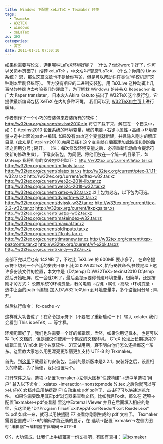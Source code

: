 ```yaml
---
title: Windows 下配置 xeLaTeX + Texmaker 环境
tags:
  - Texmaker
  - W32TEX
  - windows
  - xeLaTex
id: 295
categories:
  - 其它
date: 2011-01-31 07:30:10
---
```


如果你需要写论文，选用哪种LaTeX环境好呢？ （什么？你说word？好了，你可以关闭本页面了）推荐 xeLaTeX ，中文名叫“邪恶”LaTeX. （什么？你用的 Linux 系统？ 恩，那么这篇文章也不是给你写的，但是可以帮助你在类似“学校机房”这种副本里刷怪练野）。
官方没有相应的二进制安装包，用 TeXLive 这种动辄上几百M的神器也太考验我们的硬盘了，为了解救 Windows 的芸芸众 Reseacher 和广大 Paper translater， 日本友人Akira Kakuto 搞出了 W32TeX 这个发行包，它提供最新编译包括 XeTeX 在内的多种环境。
我们可以到 [W32TeX的主页](http://w32tex.org/)上进行膜拜。

作者制作了一个小巧的安装包来安装所有的软件：
http://w32tex.org/current/texinst2010.zip
将它下载下来，解压在一个目录中，如：D:\texinst2010
设置系统的环境变量，我的电脑->右键->属性->高级->环境变量->选中上面的path->编辑.
如果没有path这个变量就新建，并且输入刚才的解压目录（此处是D:\texinst2010).如果已经有这个变量就在后面添加此路径和别的路径之间用分号 ;  隔开。
（注：每次修改环境变量之后，必须重新启动命令提示符使新的修改生效）。
下载安装包，为简便，将他们放在一个统一的目录下，如 D:\temp 我将所有的安装包罗列如下：
http://w32tex.org/current/latex.tar.xz
http://w32tex.org/current/mftools.tar.xz
http://w32tex.org/current/platex.tar.xz
http://w32tex.org/current/ptex-3.1.11-w32.tar.xz
http://w32tex.org/current/pdftex-w32.tar.xz
http://w32tex.org/current/web2c-2010-lib.tar.xz
http://w32tex.org/current/web2c-2010-w32.tar.xz
http://w32tex.org/current/xetex-w32.tar.xz
以上包为必选，以下包为可选。
http://w32tex.org/current/dvipdfm-w32.tar.xz
http://w32tex.org/current/dvipsk-w32.tar.xz
http://w32tex.org/current/jtex-2.2-w32.tar.xz
http://w32tex.org/current/ltxpkgs.tar.xz
http://w32tex.org/current/luatex-w32.tar.xz
http://w32tex.org/current/makeindex-w32.tar.xz
http://w32tex.org/current/manual.tar.xz
http://w32tex.org/current/oldinputs.tar.xz
http://w32tex.org/current/t1fonts.tar.xz
http://w32tex.org/current/timesnew.tar.xz
http://w32tex.org/current/txpx-pazofonts.tar.xz
http://w32tex.org/current/vf-a2bk.tar.xz
http://w32tex.org/current/xindy-w32.tar.xz

全部下完以后也有 142MB 了，不过比 TeXLive 的 600MB 要小多了。
在命令提示符下切到一个合适的安装目录下,比如 D:\W32TeX ,执行安装命令,参数是以上这许多安装文件的位置，本文中是（D:\temp)
D:\W32TeX> texinst2010 D:\temp
然后开始吐屏，过一会就OK了，最后会提示要你创建环境变量，很简单，还是按刚才的方式：
设置系统的环境变量，我的电脑->右键->属性->高级->环境变量->选中上面的path->编辑.
加入D:\W32TeX\bin 到环境变量中，多个路径用分号 ; 隔开。

然后执行命令：
fc-cache -v

这样就大功告成了！在命令提示符下（不要忘了重新启动一下）输入
xelatex
我们会看到
This is xeTeX, ....  等字样。

环境配置好了，我们也许需要一个好的编辑器，当然，如果你用记事本，也是可以写 TeX 文档的，但是建议你使用一个集成的文档环境。 CTeX 论坛上长期提供的编辑工具 WinEdt 是个共享软件，31天试用期，真不明白他们怎么还捆绑这个东东。这里教大家怎么用更漂亮更华丽更加支持 UTF-8 的 Texmaker。

首先，到[这里](http://www.xm1math.net/texmaker/download.html)下载最新的安装包，当前的最新版本是2.2.1，安装好之后，设置相关的参数，为了简便，我只设置两个。

打开软件之后，选项->配置Texmaker->左侧大图标“快速构建”->选中单选项“用户”
输入以下命令：
xelatex -interaction=nonstopmode %.tex
之后你就可以写 xeLaTeX 文档并且用快捷键 F1 自动生成 pdf 文件了，点击F7可以快速浏览文件。
如果你需要改用其它pdf浏览器来查看文档，比如我用Foxit，那么在
选项->配置Texmaker->pdf查看器 里选中External Viewer 并且在后面填入相应的路径，我这里是
"D:\Program Files\Foxit\App\FoxitReader\Foxit Reader.exe" %.pdf
如此一来，就可以用快捷键 F7 查看你刚刚生成的 pdf 文档了。
Texmaker 需要配置成UTF-8的编码才能正确的显示，在
选项->配置Texmaker->左侧大图标“编辑器”->编辑器字体编码->UTF-8

OK，大功告成，让我们上手编辑第一份文档吧，有图有真相：
![](http://intijk.com/wp-content/uploads/2011/01/texmaker.png "texmaker")</a>